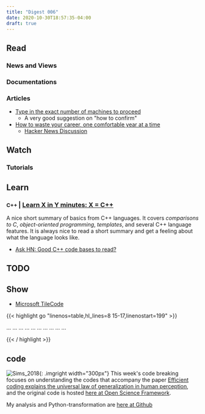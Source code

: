 ```yaml
---
title: "Digest 006"
date: 2020-10-30T18:57:35-04:00
draft: true
---
```


## Read

### News and Views

### Documentations


### Articles

- [Type in the exact number of machines to proceed](https://rachelbythebay.com/w/2020/10/26/num/?utm_source=hackernewsletter&utm_medium=email&utm_term=fav)
  - A very good suggestion on "how to confirm"
- [How to waste your career, one comfortable year at a time](https://apoorvagovind.substack.com/p/how-to-waste-your-career-one-comfortable?utm_source=hackernewsletter&utm_medium=email&utm_term=working)
  - [Hacker News Discussion](https://news.ycombinator.com/item?id=24809530&utm_term=comment)


## Watch


### Tutorials

## Learn

### <small>C++ </small> | [Learn X in Y minutes: X = C++](https://learnxinyminutes.com/docs/c++/)

A nice short summary of basics from C++ languages. It covers _comparisons to C_, _object-oriented programming_, _templates_, and several C++ language features. It is always nice to read a short summary and get a feeling about what the language looks like.

- [Ask HN: Good C++ code bases to read?](https://news.ycombinator.com/item?id=24901244)

## TODO

## Show

- [Microsoft TileCode](https://microsoft.github.io/tilecode/doc/manual)


{{< highlight go "linenos=table,hl_lines=8 15-17,linenostart=199" >}}

<!-- On rows -->
<tr class="bg-primary">...</tr>
<tr class="bg-success">...</tr>
<tr class="bg-warning">...</tr>
<tr class="bg-danger">...</tr>
<tr class="bg-info">...</tr>

<!-- On cells (`td` or `th`) -->
<tr>
  <td class="bg-primary">...</td>
  <td class="bg-success">...</td>
  <td class="bg-warning">...</td>
  <td class="bg-danger">...</td>
  <td class="bg-info">...</td>
</tr>

{{< / highlight >}}

## code
![Sims_2018](/images/Sims_2018.png){: .imgright width="300px"}
This week's code breaking focuses on understanding the codes that accompany the paper [Efficient coding explains the universal law of generalization in human perception](http://science.sciencemag.org/content/360/6389/652), and the original code is hosted [here at Open Science Framework](https://osf.io/x5ckn/).

My analysis and Python-transformation are [here at Github]()
